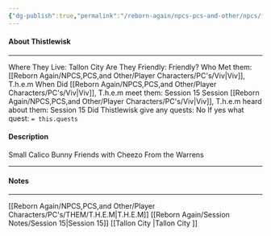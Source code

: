 ```yaml
---
{"dg-publish":true,"permalink":"/reborn-again/npcs-pcs-and-other/npcs/friendly/thistlewisk/"}
---
```



#### About Thistlewisk
---
Where They Live: Tallon City 
Are They Friendly: Friendly?
Who Met them: [[Reborn Again/NPCS,PCS,and Other/Player Characters/PC's/Viv\|Viv]], T.h.e.m
When Did [[Reborn Again/NPCS,PCS,and Other/Player Characters/PC's/Viv\|Viv]], T.h.e.m meet them: Session 15
Session [[Reborn Again/NPCS,PCS,and Other/Player Characters/PC's/Viv\|Viv]], T.h.e.m heard about them: Session 15
Did Thistlewisk give any quests: No
	If yes what quest: `= this.quests`


#### Description
Small Calico Bunny
Friends with Cheezo
From the Warrens


---

#### Notes
---

[[Reborn Again/NPCS,PCS,and Other/Player Characters/PC's/THEM/T.H.E.M\|T.H.E.M]]
[[Reborn Again/Session Notes/Session 15\|Session 15]]
[[Tallon City \|Tallon City ]]

